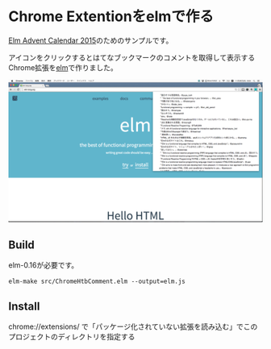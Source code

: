 # Chrome Extentionをelmで作る

[Elm Advent Calendar 2015](http://qiita.com/advent-calendar/2015/elm)のためのサンプルです。

アイコンをクリックするとはてなブックマークのコメントを取得して表示するChrome拡張を[elm](http://elm-lang.org/)で作りました。

![スクリーンショット](chrome_ext_elm_screen_shot.png)

## Build
elm-0.16が必要です。
```
elm-make src/ChromeHtbComment.elm --output=elm.js
```

## Install
chrome://extensions/ で「パッケージ化されていない拡張を読み込む」でこのプロジェクトのディレクトリを指定する
